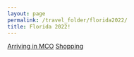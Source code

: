```yaml
---
layout: page
permalink: /travel_folder/florida2022/
title: Florida 2022!
---
```

[Arriving in MCO](https://stuartmonro.github.io/travel_folder/arriving 'The Airport')
[Shopping](https://stuartmonro.github.io/travel_folder/shopping 'Shopping')



